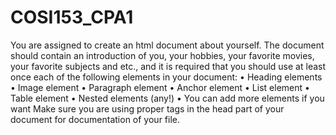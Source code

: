 # COSI153_CPA1
You are assigned to create an html document about yourself. The document should contain an introduction of you, your hobbies, your favorite movies, your favorite subjects and etc., and it is required that you should use at least once each of the following elements in your document:
• Heading elements
• Image element 
• Paragraph element 
• Anchor element 
• List element
• Table element 
• Nested elements (any!)
• You can add more elements if you want
Make sure you are using proper tags in the head part of your document for documentation of your file.
